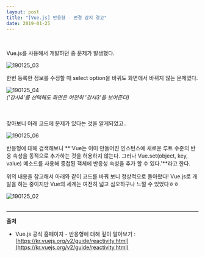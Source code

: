 ```yaml
---
layout: post
title: "[Vue.js] 반응형 - 변경 감지 경고"
date: 2019-01-25
---  
```

<br/>

Vue.js를 사용해서 개발하던 중 문제가 발생했다. 
<br/>

![190125_03](https://user-images.githubusercontent.com/29648470/51726554-5b9ca600-20ab-11e9-93b0-76d1ee0c69f3.PNG)
<br/>

한번 등록한 정보를 수정할 때 select option을 바꿔도 화면에서 바뀌지 않는 문제였다.
<br/>

![190125_04](https://user-images.githubusercontent.com/29648470/51726563-65260e00-20ab-11e9-8286-98c32547409d.png)
<br/>
*('강사4'를 선택해도 화면은 여전히 '강사3'을 보여준다)*
<br/><br/><br/>

찾아보니 아래 코드에 문제가 있다는 것을 알게되었고..
<br/>

![190125_06](https://user-images.githubusercontent.com/29648470/51726426-b1bd1980-20aa-11e9-8eeb-6a32119f44f6.PNG)
<br/>

반응형에 대해 검색해보니 **'Vue는 이미 만들어진 인스턴스에 새로운 루트 수준의 반응 속성을 동적으로 추가하는 것을 허용하지 않는다.
그러나 Vue.set(object, key, value) 메소드를 사용해 중첩된 객체에 반응성 속성을 추가 할 수 있다.'**라고 한다.
<br/>

위의 내용을 참고해서 아래와 같이 코드를 바꿔 보니 정상적으로 돌아왔다! Vue.js로 개발을 하는 중이지만 Vue의 세계는 여전히 넓고 심오하구나 
느낄 수 있었다ㅎㅎ
<br/>

![190125_02](https://user-images.githubusercontent.com/29648470/51726530-39a32380-20ab-11e9-8100-2226291f9cff.PNG)
<br/><br/><hr/>

<strong>출처</strong><br/>

* Vue.js 공식 홈페이지 - 반응형에 대해 깊이 알아보기 : [https://kr.vuejs.org/v2/guide/reactivity.html](https://kr.vuejs.org/v2/guide/reactivity.html)






